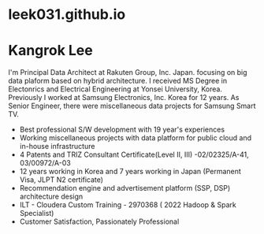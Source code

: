 # leek031.github.io
# Kangrok Lee

I'm Principal Data Architect at Rakuten Group, Inc. Japan. focusing on big data plaform based on hybrid architecture. 
I received MS Degree in Electonrics and Electrical Engineering at Yonsei University, Korea. Previously I worked at Samsung Electronics, Inc. Korea for 12 years. As Senior Engineer, there were miscellaneous data projects for Samsung Smart TV. 

- Best professional S/W development with 19 year's experiences
- Working miscellaneous projects with data platform for public cloud and in-house infrastructure
- 4 Patents and TRIZ Consultant Certificate(Level II, III) -02/02325/A-41, 03/00972/A-03
- 12 years working in Korea and 7 years working in Japan (Permanent Visa, JLPT N2 certificate)                                
- Recommendation engine and advertisement platform (SSP, DSP) architecture design
- ILT - Cloudera Custom Training - 2970368 ( 2022 Hadoop & Spark Specialist)
- Customer Satisfaction, Passionately Professional
